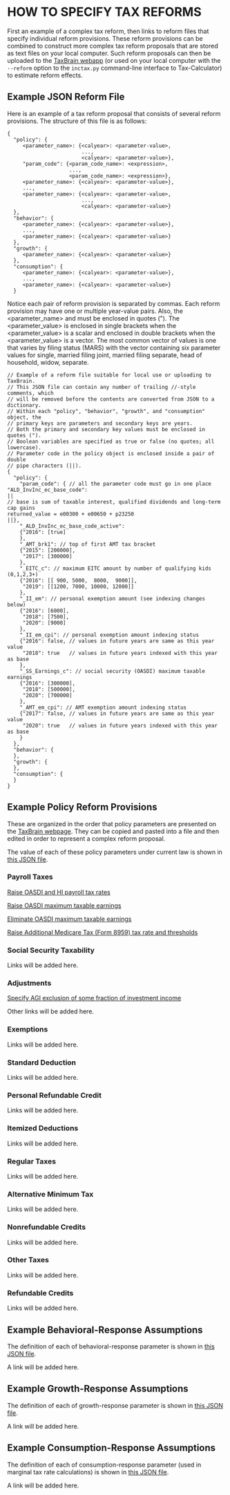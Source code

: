 # HOW TO SPECIFY TAX REFORMS

First an example of a complex tax reform, then links to reform files
that specify individual reform provisions.  These reform provisions
can be combined to construct more complex tax reform proposals that
are stored as text files on your local computer.  Such reform
proposals can then be uploaded to the [TaxBrain
webapp](http://www.ospc.org/taxbrain/file/) (or used on your local
computer with the `--reform` option to the `inctax.py` command-line
interface to Tax-Calculator) to estimate reform effects.

## Example JSON Reform File

Here is an example of a tax reform proposal that consists of several
reform provisions.  The structure of this file is as follows:

```
{
  "policy": {
     <parameter_name>: {<calyear>: <parameter-value>,
                        ...,
                        <calyear>: <parameter-value>},
     "param_code": {<param_code_name>: <expression>,
                    ...,
                    <param_code_name>: <expression>},
     <parameter_name>: {<calyear>: <parameter-value>},
     ...,
     <parameter_name>: {<calyear>: <parameter-value>,
                        ...,
                        <calyear>: <parameter-value>}
  },
  "behavior": {
     <parameter_name>: {<calyear>: <parameter-value>},
     ...,
     <parameter_name>: {<calyear>: <parameter-value>}
  },
  "growth": {
     <parameter_name>: {<calyear>: <parameter-value>}
  },
  "consumption": {
     <parameter_name>: {<calyear>: <parameter-value>},
     ...,
     <parameter_name>: {<calyear>: <parameter-value>}
  }
```

Notice each pair of reform provision is separated by commas.
Each reform provision may have one or multiple year-value pairs.
Also, the <parameter_name> and <calyear> must be enclosed in quotes (").
The <parameter_value> is enclosed in single brackets when
the <parameter_value> is a scalar and enclosed in double brackets when
the <parameter_value> is a vector.  The most common vector of values
is one that varies by filing status (MARS) with the vector containing
six parameter values for single, married filing joint, married filing
separate, head of household, widow, separate.

```
// Example of a reform file suitable for local use or uploading to TaxBrain.
// This JSON file can contain any number of trailing //-style comments, which
// will be removed before the contents are converted from JSON to a dictionary.
// Within each "policy", "behavior", "growth", and "consumption" object, the
// primary keys are parameters and secondary keys are years.
// Both the primary and secondary key values must be enclosed in quotes (").
// Boolean variables are specified as true or false (no quotes; all lowercase).
// Parameter code in the policy object is enclosed inside a pair of double
// pipe characters (||).
{
  "policy": {
    "param_code": { // all the parameter code must go in one place
"ALD_InvInc_ec_base_code":
||
// base is sum of taxable interest, qualified dividends and long-term cap gains
returned_value = e00300 + e00650 + p23250
||},
    "_ALD_InvInc_ec_base_code_active":
    {"2016": [true]
    },
    "_AMT_brk1": // top of first AMT tax bracket
    {"2015": [200000],
     "2017": [300000]
    },
    "_EITC_c": // maximum EITC amount by number of qualifying kids (0,1,2,3+)
    {"2016": [[ 900, 5000,  8000,  9000]],
     "2019": [[1200, 7000, 10000, 12000]]
    },
    "_II_em": // personal exemption amount (see indexing changes below)
    {"2016": [6000],
     "2018": [7500],
     "2020": [9000]
    },
    "_II_em_cpi": // personal exemption amount indexing status
    {"2016": false, // values in future years are same as this year value
     "2018": true   // values in future years indexed with this year as base
    },
    "_SS_Earnings_c": // social security (OASDI) maximum taxable earnings
    {"2016": [300000],
     "2018": [500000],
     "2020": [700000]
    },
    "_AMT_em_cpi": // AMT exemption amount indexing status
    {"2017": false, // values in future years are same as this year value
     "2020": true   // values in future years indexed with this year as base
    }
  },
  "behavior": {
  },
  "growth": {
  },
  "consumption": {
  }
}
```

## Example Policy Reform Provisions

These are organized in the order that policy parameters are presented
on the [TaxBrain webpage](http://www.ospc.org/taxbrain/).  They can be
copied and pasted into a file and then edited in order to represent a
complex reform proposal.

The value of each of these policy parameters under current law is
shown in [this JSON file](../current_law_policy.json).

### Payroll Taxes

[Raise OASDI and HI payroll tax rates](ptaxes0.txt)

[Raise OASDI maximum taxable earnings](ptaxes1.txt)

[Eliminate OASDI maximum taxable earnings](ptaxes2.txt)

[Raise Additional Medicare Tax (Form 8959) tax rate and
thresholds](ptaxes3.txt)

### Social Security Taxability

Links will be added here.

### Adjustments

[Specify AGI exclusion of some fraction of investment
income](adjust0.txt)

Other links will be added here.

### Exemptions

Links will be added here.

### Standard Deduction

Links will be added here.

### Personal Refundable Credit

Links will be added here.

### Itemized Deductions

Links will be added here.

### Regular Taxes

Links will be added here.

### Alternative Minimum Tax

Links will be added here.

### Nonrefundable Credits

Links will be added here.

### Other Taxes

Links will be added here.

### Refundable Credits

Links will be added here.

## Example Behavioral-Response Assumptions

The definition of each of behavioral-response parameter is shown in
[this JSON file](../behavior.json).

A link will be added here.

## Example Growth-Response Assumptions

The definition of each of growth-response parameter is shown in [this
JSON file](../growth.json).

A link will be added here.

## Example Consumption-Response Assumptions

The definition of each of consumption-response parameter (used in
marginal tax rate calculations) is shown in [this JSON
file](../consumption.json).

A link will be added here.
